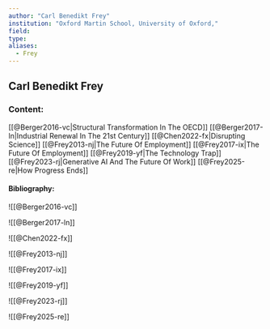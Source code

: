 ```yaml
---
author: "Carl Benedikt Frey"
institution: "Oxford Martin School, University of Oxford,"
field:
type:
aliases:
  - Frey
---
```


## Carl Benedikt Frey

### Content:
[[@Berger2016-vc|Structural Transformation In The OECD]]
[[@Berger2017-ln|Industrial Renewal In The 21st Century]]
[[@Chen2022-fx|Disrupting Science]]
[[@Frey2013-nj|The Future Of Employment]]
[[@Frey2017-ix|The Future Of Employment]]
[[@Frey2019-yf|The Technology Trap]]
[[@Frey2023-rj|Generative AI And The Future Of Work]]
[[@Frey2025-re|How Progress Ends]]

#### Bibliography:

![[@Berger2016-vc]]

![[@Berger2017-ln]]

![[@Chen2022-fx]]

![[@Frey2013-nj]]

![[@Frey2017-ix]]

![[@Frey2019-yf]]

![[@Frey2023-rj]]

![[@Frey2025-re]]